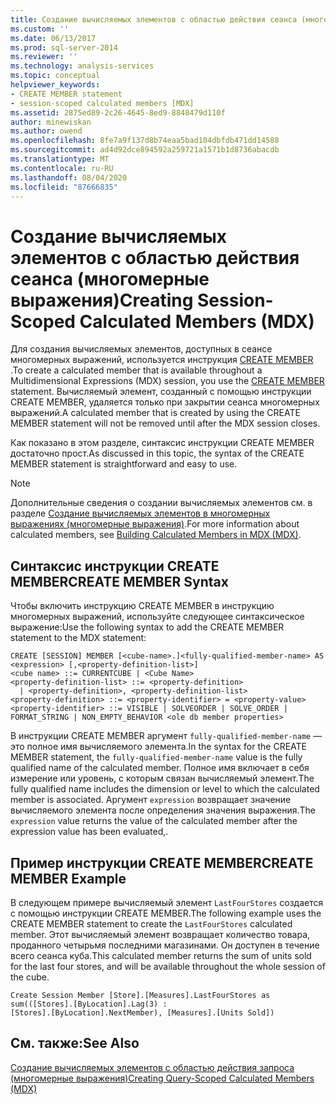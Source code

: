 ```yaml
---
title: Создание вычисляемых элементов с областью действия сеанса (многомерные выражения) | Документация Майкрософт
ms.custom: ''
ms.date: 06/13/2017
ms.prod: sql-server-2014
ms.reviewer: ''
ms.technology: analysis-services
ms.topic: conceptual
helpviewer_keywords:
- CREATE MEMBER statement
- session-scoped calculated members [MDX]
ms.assetid: 2875ed89-2c26-4645-8ed9-8848479d110f
author: minewiskan
ms.author: owend
ms.openlocfilehash: 8fe7a9f137d8b74eaa5bad104dbfdb471dd14588
ms.sourcegitcommit: ad4d92dce894592a259721a1571b1d8736abacdb
ms.translationtype: MT
ms.contentlocale: ru-RU
ms.lasthandoff: 08/04/2020
ms.locfileid: "87666835"
---
```

# <a name="creating-session-scoped-calculated-members-mdx"></a><span data-ttu-id="ec720-102">Создание вычисляемых элементов с областью действия сеанса (многомерные выражения)</span><span class="sxs-lookup"><span data-stu-id="ec720-102">Creating Session-Scoped Calculated Members (MDX)</span></span>
  <span data-ttu-id="ec720-103">Для создания вычисляемых элементов, доступных в сеансе многомерных выражений, используется инструкция [CREATE MEMBER](/sql/mdx/mdx-data-definition-create-member) .</span><span class="sxs-lookup"><span data-stu-id="ec720-103">To create a calculated member that is available throughout a Multidimensional Expressions (MDX) session, you use the [CREATE MEMBER](/sql/mdx/mdx-data-definition-create-member) statement.</span></span> <span data-ttu-id="ec720-104">Вычисляемый элемент, созданный с помощью инструкции CREATE MEMBER, удаляется только при закрытии сеанса многомерных выражений.</span><span class="sxs-lookup"><span data-stu-id="ec720-104">A calculated member that is created by using the CREATE MEMBER statement will not be removed until after the MDX session closes.</span></span>  
  
 <span data-ttu-id="ec720-105">Как показано в этом разделе, синтаксис инструкции CREATE MEMBER достаточно прост.</span><span class="sxs-lookup"><span data-stu-id="ec720-105">As discussed in this topic, the syntax of the CREATE MEMBER statement is straightforward and easy to use.</span></span>  
  
> [!NOTE]  
>  <span data-ttu-id="ec720-106">Дополнительные сведения о создании вычисляемых элементов см. в разделе [Создание вычисляемых элементов в многомерных выражениях (многомерные выражения)](mdx-calculated-members-building-calculated-members.md).</span><span class="sxs-lookup"><span data-stu-id="ec720-106">For more information about calculated members, see [Building Calculated Members in MDX &#40;MDX&#41;](mdx-calculated-members-building-calculated-members.md).</span></span>  
  
## <a name="create-member-syntax"></a><span data-ttu-id="ec720-107">Синтаксис инструкции CREATE MEMBER</span><span class="sxs-lookup"><span data-stu-id="ec720-107">CREATE MEMBER Syntax</span></span>  
 <span data-ttu-id="ec720-108">Чтобы включить инструкцию CREATE MEMBER в инструкцию многомерных выражений, используйте следующее синтаксическое выражение:</span><span class="sxs-lookup"><span data-stu-id="ec720-108">Use the following syntax to add the CREATE MEMBER statement to the MDX statement:</span></span>  
  
```  
CREATE [SESSION] MEMBER [<cube-name>.]<fully-qualified-member-name> AS <expression> [,<property-definition-list>]  
<cube name> ::= CURRENTCUBE | <Cube Name>  
<property-definition-list> ::= <property-definition>  
  | <property-definition>, <property-definition-list>  
<property-definition> ::= <property-identifier> = <property-value>  
<property-identifier> ::= VISIBLE | SOLVEORDER | SOLVE_ORDER | FORMAT_STRING | NON_EMPTY_BEHAVIOR <ole db member properties>  
```  
  
 <span data-ttu-id="ec720-109">В инструкции CREATE MEMBER аргумент `fully-qualified-member-name` — это полное имя вычисляемого элемента.</span><span class="sxs-lookup"><span data-stu-id="ec720-109">In the syntax for the CREATE MEMBER statement, the `fully-qualified-member-name` value is the fully qualified name of the calculated member.</span></span> <span data-ttu-id="ec720-110">Полное имя включает в себя измерение или уровень, с которым связан вычисляемый элемент.</span><span class="sxs-lookup"><span data-stu-id="ec720-110">The fully qualified name includes the dimension or level to which the calculated member is associated.</span></span> <span data-ttu-id="ec720-111">Аргумент `expression` возвращает значение вычисляемого элемента после определения значения выражения.</span><span class="sxs-lookup"><span data-stu-id="ec720-111">The `expression` value returns the value of the calculated member after the expression value has been evaluated,.</span></span>  
  
## <a name="create-member-example"></a><span data-ttu-id="ec720-112">Пример инструкции CREATE MEMBER</span><span class="sxs-lookup"><span data-stu-id="ec720-112">CREATE MEMBER Example</span></span>  
 <span data-ttu-id="ec720-113">В следующем примере вычисляемый элемент `LastFourStores` создается с помощью инструкции CREATE MEMBER.</span><span class="sxs-lookup"><span data-stu-id="ec720-113">The following example uses the CREATE MEMBER statement to create the `LastFourStores` calculated member.</span></span> <span data-ttu-id="ec720-114">Этот вычисляемый элемент возвращает количество товара, проданного четырьмя последними магазинами. Он доступен в течение всего сеанса куба.</span><span class="sxs-lookup"><span data-stu-id="ec720-114">This calculated member returns the sum of units sold for the last four stores, and will be available throughout the whole session of the cube.</span></span>  
  
```  
Create Session Member [Store].[Measures].LastFourStores as   
sum(([Stores].[ByLocation].Lag(3) :  
[Stores].[ByLocation].NextMember), [Measures].[Units Sold])  
```  
  
## <a name="see-also"></a><span data-ttu-id="ec720-115">См. также:</span><span class="sxs-lookup"><span data-stu-id="ec720-115">See Also</span></span>  
 [<span data-ttu-id="ec720-116">Создание вычисляемых элементов с областью действия запроса (многомерные выражения)</span><span class="sxs-lookup"><span data-stu-id="ec720-116">Creating Query-Scoped Calculated Members &#40;MDX&#41;</span></span>](mdx-calculated-members-query-scoped-calculated-members.md)  
  
  
